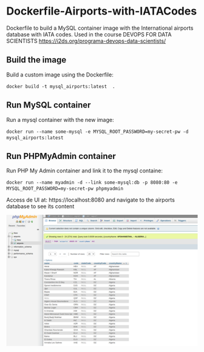 # Dockerfile-Airports-with-IATACodes
Dockerfile to build a MySQL container image with the International airports database with IATA codes.
Used in the course DEVOPS FOR DATA SCIENTISTS https://i2ds.org/programa-devops-data-scientists/

## Build the image

Build a custom image using the Dockerfile:
```
docker build -t mysql_airports:latest  .
```

## Run MySQL container

Run a mysql container with the new image:
```
docker run --name some-mysql -e MYSQL_ROOT_PASSWORD=my-secret-pw -d mysql_airports:latest
```

## Run PHPMyAdmin container

Run PHP My Admin container and link it to the mysql containe:
```
docker run --name myadmin -d --link some-mysql:db -p 8080:80 -e MYSQL_ROOT_PASSWORD=my-secret-pw phpmyadmin
```

Access de UI at: https://localhost:8080 and navigate to the airports database to see its content

![PHPMyADMIN](screenshots/screenshot.png)

